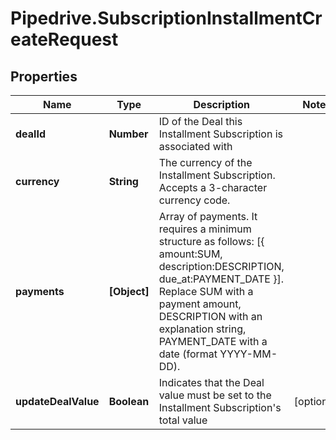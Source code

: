 # Pipedrive.SubscriptionInstallmentCreateRequest

## Properties

Name | Type | Description | Notes
------------ | ------------- | ------------- | -------------
**dealId** | **Number** | ID of the Deal this Installment Subscription is associated with | 
**currency** | **String** | The currency of the Installment Subscription. Accepts a 3-character currency code. | 
**payments** | **[Object]** | Array of payments. It requires a minimum structure as follows: [{ amount:SUM, description:DESCRIPTION, due_at:PAYMENT_DATE }]. Replace SUM with a payment amount, DESCRIPTION with an explanation string, PAYMENT_DATE with a date (format YYYY-MM-DD). | 
**updateDealValue** | **Boolean** | Indicates that the Deal value must be set to the Installment Subscription&#39;s total value | [optional] 


